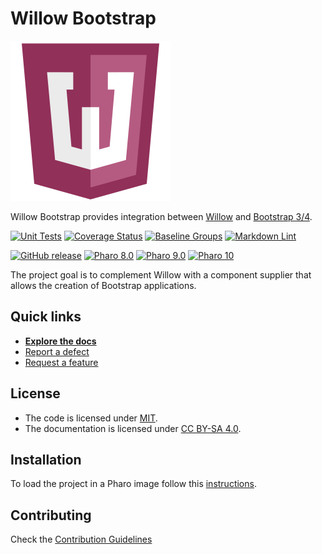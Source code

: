 # Willow Bootstrap

![Logo](assets/logo.svg)

Willow Bootstrap provides integration between [Willow](https://github.com/ba-st/Willow)
and [Bootstrap 3/4](http://getbootstrap.com/).

[![Unit Tests](https://github.com/ba-st/Willow-Bootstrap/actions/workflows/unit-tests.yml/badge.svg)](https://github.com/ba-st/Willow-Bootstrap/actions/workflows/unit-tests.yml/badge.svg)
[![Coverage Status](https://codecov.io/github/ba-st/Willow-Bootstrap/coverage.svg?branch=release-candidate)](https://codecov.io/gh/ba-st/Willow-Bootstrap/branch/release-candidate)
[![Baseline Groups](https://github.com/ba-st/Willow-Bootstrap/actions/workflows/loading-groups.yml/badge.svg)](https://github.com/ba-st/Willow-Bootstrap/actions/workflows/loading-groups.yml)
[![Markdown Lint](https://github.com/ba-st/Willow-Bootstrap/actions/workflows/markdown-lint.yml/badge.svg)](https://github.com/ba-st/Willow-Bootstrap/actions/workflows/markdown-lint.yml)

[![GitHub release](https://img.shields.io/github/release/ba-st/Willow-Bootstrap.svg)](https://github.com/ba-st/Willow-Bootstrap/releases/latest)
[![Pharo 8.0](https://img.shields.io/badge/Pharo-8.0-informational)](https://pharo.org)
[![Pharo 9.0](https://img.shields.io/badge/Pharo-9.0-informational)](https://pharo.org)
[![Pharo 10](https://img.shields.io/badge/Pharo-10-informational)](https://pharo.org)

The project goal is to complement Willow with a component supplier that allows
the creation of Bootstrap applications.

## Quick links

- [**Explore the docs**](docs/README.md)
- [Report a defect](https://github.com/ba-st/Willow-Bootstrap/issues/new?labels=Type%3A+Defect)
- [Request a feature](https://github.com/ba-st/Willow-Bootstrap/issues/new?labels=Type%3A+Feature)

## License

- The code is licensed under [MIT](LICENSE).
- The documentation is licensed under [CC BY-SA 4.0](http://creativecommons.org/licenses/by-sa/4.0/).

## Installation

To load the project in a Pharo image follow this [instructions](docs/how-to/how-to-load-in-pharo.md).

## Contributing

Check the [Contribution Guidelines](CONTRIBUTING.md)
